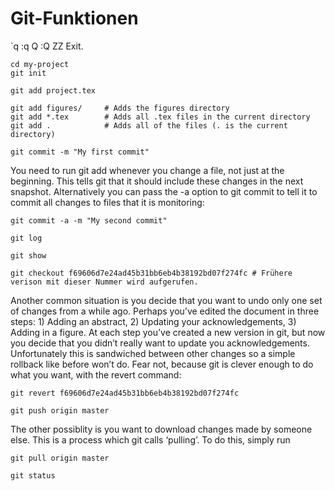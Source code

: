 # Git-Funktionen



`q  :q  Q  :Q  ZZ     Exit.


```
cd my-project
git init
```

```
git add project.tex
```

```
git add figures/     # Adds the figures directory
git add *.tex        # Adds all .tex files in the current directory
git add .            # Adds all of the files (. is the current directory)

```

```
git commit -m "My first commit"
```

You need to run git add whenever you change a file, not just at the beginning. This tells git that it should include these changes in the next snapshot. Alternatively you can pass the -a option to git commit to tell it to commit all changes to files that it is monitoring:

```
git commit -a -m "My second commit"
```

```
git log
```

```
git show
```

```
git checkout f69606d7e24ad45b31bb6eb4b38192bd07f274fc # Frühere verison mit dieser Nummer wird aufgerufen.
```

Another common situation is you decide that you want to undo only one set of changes from a while ago. Perhaps you’ve edited the document in three steps: 1) Adding an abstract, 2) Updating your acknowledgements, 3) Adding in a figure. At each step you’ve created a new version in git, but now you decide that you didn’t really want to update you acknowledgements. Unfortunately this is sandwiched between other changes so a simple rollback like before won’t do. Fear not, because git is clever enough to do what you want, with the revert command:

```
git revert f69606d7e24ad45b31bb6eb4b38192bd07f274fc
```

```
git push origin master
```

The other possiblity is you want to download changes made by someone else. This is a process which git calls ‘pulling’. To do this, simply run
```
git pull origin master
```

```
git status
```
